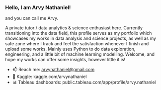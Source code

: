 ### Hello, I am Arvy Nathaniel!
and you can call me Arvy.

A private tutor / data analytics & science enthusiast here. Currently transitioning into the data field, this profile serves as my portfolio which showcases my works in data analysis and science projects, as well as my safe zone where I track and feel the satisfaction whenever I finish and upload some works. Mainly uses Python to do data exploration, engineering, and a little bit of machine learning modelling. Welcome, and hope my works can offer some insights, however little it is!

- 📫 Reach me: arvynathaniel@gmail.com
- :floppy_disk: Kaggle: kaggle.com/arvynathaniel
- :bar_chart: Tableau dashboards: public.tableau.com/app/profile/arvy.nathaniel

